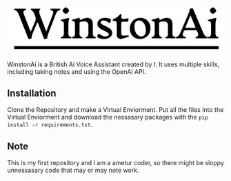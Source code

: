 ![WinstonAi](WinstonAi.jpg)

WinstonAi is a British Ai Voice Assistant created by I. It uses multiple skills, including taking notes and using the OpenAi API.

## Installation

Clone the Repository and make a Virtual Enviorment. Put all the files into the Virtual Enviorment and download the nessasary packages with the ` pip install -r requirements.txt `.

## Note

This is my first repository and I am a ametur coder, so there might be sloppy unnessasary code that may or may note work.
